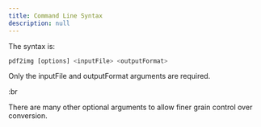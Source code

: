 ```yaml
---
title: Command Line Syntax
description: null
---
```


The syntax is:

```js
pdf2img [options] <inputFile> <outputFormat>
```

Only the inputFile and outputFormat arguments are required.

:br

There are many other optional arguments to allow finer grain control over conversion.
